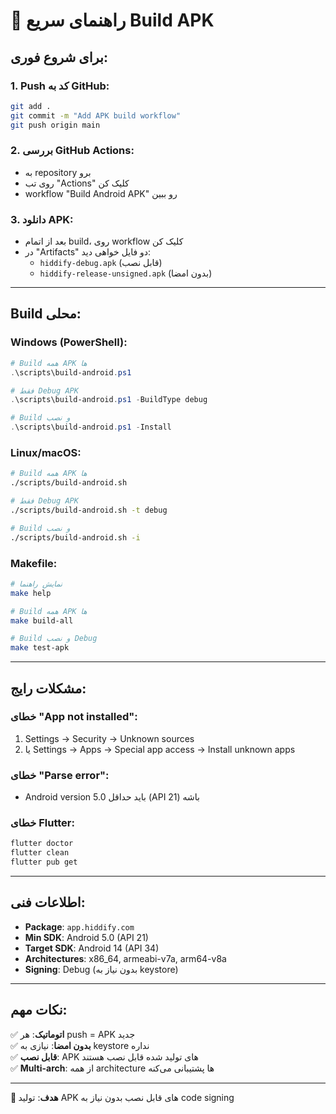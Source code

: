 # 🚀 راهنمای سریع Build APK

## **برای شروع فوری:**

### **1. Push کد به GitHub:**
```bash
git add .
git commit -m "Add APK build workflow"
git push origin main
```

### **2. بررسی GitHub Actions:**
- به repository برو
- روی تب "Actions" کلیک کن
- workflow "Build Android APK" رو ببین

### **3. دانلود APK:**
- بعد از اتمام build، روی workflow کلیک کن
- در "Artifacts" دو فایل خواهی دید:
  - `hiddify-debug.apk` (قابل نصب)
  - `hiddify-release-unsigned.apk` (بدون امضا)

---

## **Build محلی:**

### **Windows (PowerShell):**
```powershell
# Build همه APK ها
.\scripts\build-android.ps1

# فقط Debug APK
.\scripts\build-android.ps1 -BuildType debug

# Build و نصب
.\scripts\build-android.ps1 -Install
```

### **Linux/macOS:**
```bash
# Build همه APK ها
./scripts/build-android.sh

# فقط Debug APK
./scripts/build-android.sh -t debug

# Build و نصب
./scripts/build-android.sh -i
```

### **Makefile:**
```bash
# نمایش راهنما
make help

# Build همه APK ها
make build-all

# Build و نصب Debug
make test-apk
```

---

## **مشکلات رایج:**

### **خطای "App not installed":**
1. Settings → Security → Unknown sources
2. یا Settings → Apps → Special app access → Install unknown apps

### **خطای "Parse error":**
- Android version باید حداقل 5.0 (API 21) باشه

### **خطای Flutter:**
```bash
flutter doctor
flutter clean
flutter pub get
```

---

## **اطلاعات فنی:**

- **Package**: `app.hiddify.com`
- **Min SDK**: Android 5.0 (API 21)
- **Target SDK**: Android 14 (API 34)
- **Architectures**: x86_64, armeabi-v7a, arm64-v8a
- **Signing**: Debug (بدون نیاز به keystore)

---

## **نکات مهم:**

✅ **اتوماتیک**: هر push = APK جدید  
✅ **بدون امضا**: نیازی به keystore نداره  
✅ **قابل نصب**: APK های تولید شده قابل نصب هستند  
✅ **Multi-arch**: از همه architecture ها پشتیبانی می‌کنه  

---

**🎯 هدف**: تولید APK های قابل نصب بدون نیاز به code signing

